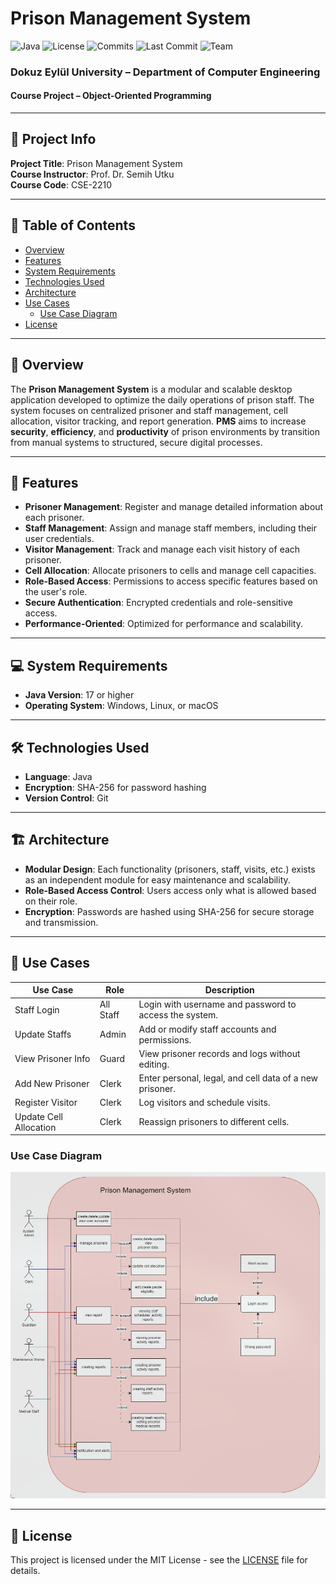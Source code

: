 # Prison Management System

![Java](https://img.shields.io/badge/language-Java-blue?logo=java)
![License](https://img.shields.io/github/license/Dertanzer123/containment-mark)
![Commits](https://img.shields.io/github/commit-activity/t/Dertanzer123/containment-mark)
![Last Commit](https://img.shields.io/github/last-commit/Dertanzer123/containment-mark)
![Team](https://img.shields.io/badge/team-Dertanzer123%20%7C%20TcePrepK%20%7C%20Alaattin-yellow)

### Dokuz Eylül University – Department of Computer Engineering

#### Course Project – Object-Oriented Programming

---

## 📝 Project Info

**Project Title**: Prison Management System  
**Course Instructor**: Prof. Dr. Semih Utku  
**Course Code**: CSE-2210

---

## 🧭 Table of Contents

- [Overview](#-overview)
- [Features](#-features)
- [System Requirements](#-system-requirements)
- [Technologies Used](#-technologies-used)
- [Architecture](#-architecture)
- [Use Cases](#-use-cases)
    - [Use Case Diagram](#use-case-diagram)
- [License](#-license)

---

## 📖 Overview

The **Prison Management System** is a modular and scalable desktop application developed to optimize the daily
operations of prison staff.
The system focuses on centralized prisoner and staff management, cell allocation, visitor tracking, and report
generation.
**PMS** aims to increase **security**, **efficiency**, and **productivity** of prison environments by transition from
manual systems to structured, secure digital processes.

---

## 🔧 Features

- **Prisoner Management**: Register and manage detailed information about each prisoner.
- **Staff Management**: Assign and manage staff members, including their user credentials.
- **Visitor Management**: Track and manage each visit history of each prisoner.
- **Cell Allocation**: Allocate prisoners to cells and manage cell capacities.
- **Role-Based Access**: Permissions to access specific features based on the user's role.
- **Secure Authentication**: Encrypted credentials and role-sensitive access.
- **Performance-Oriented**: Optimized for performance and scalability.

---

## 💻 System Requirements

- **Java Version**: 17 or higher
- **Operating System**: Windows, Linux, or macOS

---

## 🛠 Technologies Used

- **Language**: Java
- **Encryption**: SHA-256 for password hashing
- **Version Control**: Git

---

## 🏗 Architecture

- **Modular Design**: Each functionality (prisoners, staff, visits, etc.) exists as an independent module for easy
  maintenance and scalability.
- **Role-Based Access Control**: Users access only what is allowed based on their role.
- **Encryption**: Passwords are hashed using SHA-256 for secure storage and transmission.

---

## 📝 Use Cases

| Use Case               | Role      | Description                                             |
|------------------------|-----------|---------------------------------------------------------|
| Staff Login            | All Staff | Login with username and password to access the system.  |
| Update Staffs          | Admin     | Add or modify staff accounts and permissions.           |
| View Prisoner Info     | Guard     | View prisoner records and logs without editing.         |
| Add New Prisoner       | Clerk     | Enter personal, legal, and cell data of a new prisoner. |
| Register Visitor       | Clerk     | Log visitors and schedule visits.                       |
| Update Cell Allocation | Clerk     | Reassign prisoners to different cells.                  |

### Use Case Diagram

![Use Case Diagram](./diagrams/use-case-diagram.png)

---

## 📜 License

This project is licensed under the MIT License - see
the [LICENSE](https://github.com/Dertanzer123/OOP-Project/blob/main/LICENSE) file for details.